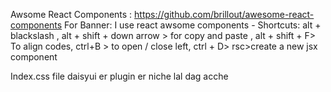 Awsome React Components : https://github.com/brillout/awesome-react-components
For Banner: I use react awsome components - 
Shortcuts: alt + blackslash , alt + shift + down arrow > for copy and paste , alt + shift + F> To align codes, ctrl+B > to open / close left, ctrl + D> rsc>create a  new jsx component

Index.css file daisyui er plugin er niche lal dag acche
